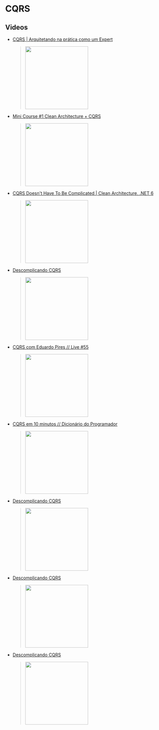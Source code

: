 # CQRS

## Videos

 * [CQRS | Arquitetando na prática como um Expert](https://www.youtube.com/watch?v=92Ia1322-GM)
	> [<img src="https://img.youtube.com/vi/92Ia1322-GM/0.jpg" width="200">](https://www.youtube.com/watch?v=92Ia1322-GM "CQRS | Arquitetando na prática como um Expert by Pisani da ArcH 1,121 views 42 minutes")
 * [Mini Course #1 Clean Architecture + CQRS](https://www.youtube.com/watch?v=NzcZcim9tp8)
	> [<img src="https://img.youtube.com/vi/NzcZcim9tp8/0.jpg" width="200">](https://www.youtube.com/watch?v=NzcZcim9tp8 "Mini Course #1 Clean Architecture + CQRS by DevMentors EN 103,017 views 8 hours, 42 minutes")
 * [CQRS Doesn&#39;t Have To Be Complicated | Clean Architecture, .NET 6](https://www.youtube.com/watch?v=vdi-p9StmG0)
	> [<img src="https://img.youtube.com/vi/vdi-p9StmG0/0.jpg" width="200">](https://www.youtube.com/watch?v=vdi-p9StmG0 "CQRS Doesn&#39;t Have To Be Complicated | Clean Architecture, .NET 6 by Milan Jovanović 90,399 views 24 minutes")
 * [Descomplicando CQRS](https://www.youtube.com/watch?v=yd6V4w19iJU)
	> [<img src="https://img.youtube.com/vi/yd6V4w19iJU/0.jpg" width="200">](https://www.youtube.com/watch?v=yd6V4w19iJU "Descomplicando CQRS by EximiaCo - Excelência Tecnológica  32,696 views 14 minutes, 2 seconds")
 * [CQRS com Eduardo Pires // Live #55](https://www.youtube.com/watch?v=eVC5CMMSnwg)
	> [<img src="https://img.youtube.com/vi/eVC5CMMSnwg/0.jpg" width="200">](https://www.youtube.com/watch?v=eVC5CMMSnwg "CQRS com Eduardo Pires // Live #55 by Rodrigo Branas 15,138 views 2 hours, 13 minutes")
 * [CQRS em 10 minutos // Dicionário do Programador](https://www.youtube.com/watch?v=cw0oVKCK4iU)
	> [<img src="https://img.youtube.com/vi/cw0oVKCK4iU/0.jpg" width="200">](https://www.youtube.com/watch?v=cw0oVKCK4iU "CQRS em 10 minutos // Dicionário do Programador by Código Fonte TV 18,272 views 10 minutes, 44 seconds")
 * [Descomplicando CQRS](https://www.youtube.com/watch?v=yd6V4w19iJU)
	> [<img src="https://img.youtube.com/vi/yd6V4w19iJU/0.jpg" width="200">](https://www.youtube.com/watch?v=yd6V4w19iJU "Descomplicando CQRS by EximiaCo - Excelência Tecnológica  32,696 views 14 minutes, 2 seconds")
 * [Descomplicando CQRS](https://www.youtube.com/watch?v=yd6V4w19iJU)
	> [<img src="https://img.youtube.com/vi/yd6V4w19iJU/0.jpg" width="200">](https://www.youtube.com/watch?v=yd6V4w19iJU "Descomplicando CQRS by EximiaCo - Excelência Tecnológica  32,696 views 14 minutes, 2 seconds")
 * [Descomplicando CQRS](https://www.youtube.com/watch?v=yd6V4w19iJU)
	> [<img src="https://img.youtube.com/vi/yd6V4w19iJU/0.jpg" width="200">](https://www.youtube.com/watch?v=yd6V4w19iJU "Descomplicando CQRS by EximiaCo - Excelência Tecnológica  32,696 views 14 minutes, 2 seconds")
